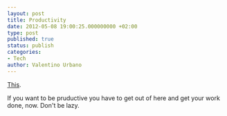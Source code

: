 ```yaml
---
layout: post
title: Productivity
date: 2012-05-08 19:00:25.000000000 +02:00
type: post
published: true
status: publish
categories:
- Tech
author: Valentino Urbano 
---
```


[This][0].

If you want to be pruductive you have to get out of here and get your work done, now. Don't be lazy.


[0]: http://productiveblog.tumblr.com/